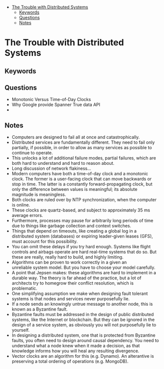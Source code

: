 <!-- TOC -->
- [The Trouble with Distributed Systems](#the-trouble-with-distributed-systems)
  - [Keywords](#keywords)
  - [Questions](#questions)
  - [Notes](#notes)

# The Trouble with Distributed Systems

## Keywords

## Questions
- Monotonic Versus Time-of-Day Clocks
- Why Google provide Spanner True data API
- 

## Notes
- Computers are designed to fail all at once and catastrophically.  
- Distributed services are fundamentally different. They need to fail only partially, if possible, in order to allow as many services as possible to continue to operate.  
- This unlocks a lot of additional failure modes, partial failures, which are both hard to understand and hard to reason about.
- Long discussion of network flakiness...
- Modern computers have both a time-of-day clock and a monotonic clock. The former is a user-facing clock that can move backwards or stop in time. The latter is a constantly forward-propagating clock, but only the difference between values is meaningful; its absolute magnitude is meaningless.
- Both clocks are ruled over by NTP synchronization, when the computer is online.
- These clocks are quartz-based, and subject to approximately 35 ms average errors.
- Furthermore, processes may pause for arbitrarily long periods of time due to things like garbage collection and context switches.
- Things that depend on timeouts, like creating a global log in a distributed system (databases) or expiring leader-given leases (GFS), must account for this possibility.
- You can omit these delays if you try hard enough. Systems like flight controls and airbags operate are hard real-time systems that do so. But these are really, really hard to build, and highly limiting.
- Algorithms can be proven to work correctly in a given an unreliable system model. But you have to choose your model carefully.
- A point that Jepsen makes: these algorithms are hard to implement in a durable way. The theory is far ahead of the practice, but a lot of architects try to homegrow their conflict resolution, which is problematic.
- One simplifying assumption we make when designing fault tolerant systems is that nodes and services never purposefully lie.
- If a node sends an knowingly untrue message to another node, this is known as a Byzantine fault.
- Byzantine faults must be addressed in the design of public distributed systems, like the Internet or blockchain. But they can be ignored in the design of a service system, as obviously you will not purposefully lie to yourself.
- In designing a distributed system, one that is protected from Byzantine faults, you often need to design around causal dependency. You need to understand what a node knew when it made a decision, as that knowledge informs how you will heal any resulting divergence.
- Vector clocks are an algorithm for this (e.g. Dynamo).
An alterantive is preserving a total ordering of operations (e.g. MongoDB).


